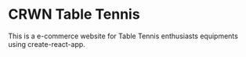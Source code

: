 # CRWN Table Tennis
This is a e-commerce website for Table Tennis enthusiasts equipments using create-react-app.